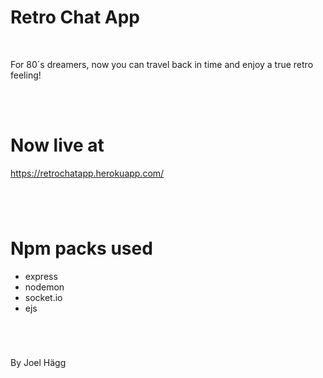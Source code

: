 # Retro Chat App

<br>

For 80´s dreamers, now you can travel back in time and enjoy a true retro feeling!

<br>

<br>

# Now live at

https://retrochatapp.herokuapp.com/

#

<br>

# Npm packs used

- express
- nodemon
- socket.io
- ejs

<br>

#

By Joel Hägg
